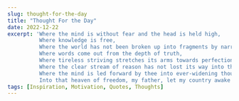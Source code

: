 ```yaml
---
slug: thought-for-the-day
title: "Thought For the Day"
date: 2022-12-22
excerpt: 'Where the mind is without fear and the head is held high,
          Where knowledge is free,
          Where the world has not been broken up into fragments by narrow domestic walls,
          Where words come out from the depth of truth,
          Where tireless striving stretches its arms towards perfection,
          Where the clear stream of reason has not lost its way into the dreary desert sand of dead habit,
          Where the mind is led forward by thee into ever-widening thought and action,
          Into that heaven of freedom, my father, let my country awake'
tags: [Inspiration, Motivation, Quotes, Thoughts]
---
```


